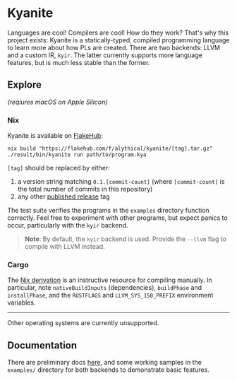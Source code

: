 # Kyanite

Languages are cool! Compilers are cool! How do they work? That's why this project exists: Kyanite is a statically-typed, compiled programming language to learn more about how PLs are created. There are two backends: LLVM and a custom IR, `kyir`. The latter currently supports more language features, but is much less stable than the former.

## Explore

_(reqiures macOS on Apple Silicon)_

### Nix

Kyanite is available on [FlakeHub](https://flakehub.com/flake/alythical/kyanite):

```
nix build "https://flakehub.com/f/alythical/kyanite/[tag].tar.gz"
./result/bin/kyanite run path/to/program.kya
```

`[tag]` should be replaced by either:

1. a version string matching `0.1.[commit-count]` (where `[commit-count]` is the total number of commits in this repository)
2. any other [published release](https://flakehub.com/flake/alythical/kyanite/releases) tag

The test suite verifies the programs in the `examples` directory function correctly. Feel free to experiment with other programs, but expect panics to occur, particularly with the `kyir` backend.

> **Note**: By default, the `kyir` backend is used. Provide the `--llvm` flag to compile with LLVM instead.

### Cargo

The [Nix derivation](https://github.com/alythical/kyanite/blob/main/nix/package.nix) is an instructive resource for compiling manually. In particular, note `nativeBuildInputs` (dependencies), `buildPhase` and `installPhase`, and the `RUSTFLAGS` and `LLVM_SYS_150_PREFIX` environment variables.

---

Other operating systems are currently unsupported.

## Documentation

There are preliminary docs [here](https://alythical.github.io/kyanite/), and some working samples in the `examples/` directory for both backends to demonstrate basic features.
